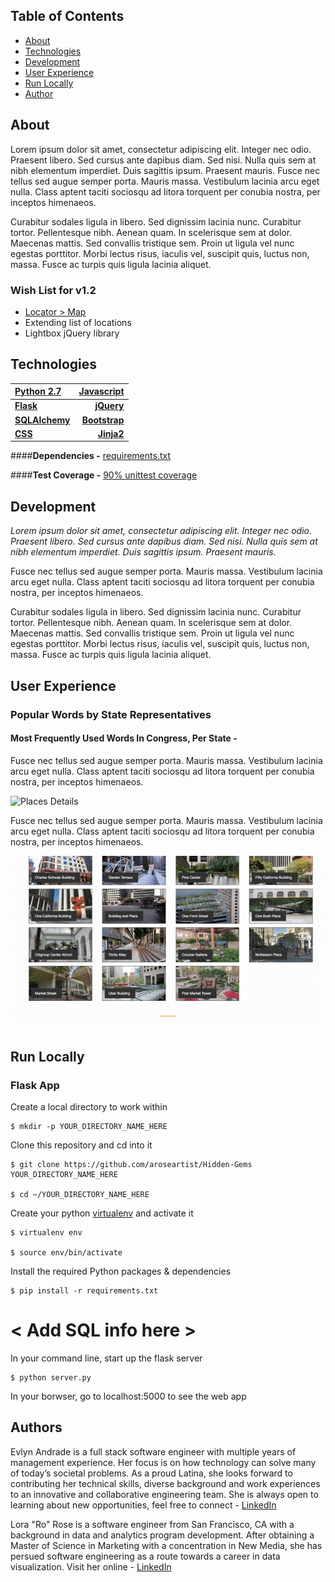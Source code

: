 ## Table of Contents

* [About](#about)
* [Technologies](#tech)
* [Development](#dev)
* [User Experience](#user)
* [Run Locally](#run)
* [Author](#author)

## <a name="about"></a>About

Lorem ipsum dolor sit amet, consectetur adipiscing elit. Integer nec odio. Praesent libero. Sed cursus ante dapibus diam. Sed nisi. Nulla quis sem at nibh elementum imperdiet. Duis sagittis ipsum. Praesent mauris. Fusce nec tellus sed augue semper porta. Mauris massa. Vestibulum lacinia arcu eget nulla. Class aptent taciti sociosqu ad litora torquent per conubia nostra, per inceptos himenaeos. 

Curabitur sodales ligula in libero. Sed dignissim lacinia nunc. Curabitur tortor. Pellentesque nibh. Aenean quam. In scelerisque sem at dolor. Maecenas mattis. Sed convallis tristique sem. Proin ut ligula vel nunc egestas porttitor. Morbi lectus risus, iaculis vel, suscipit quis, luctus non, massa. Fusce ac turpis quis ligula lacinia aliquet. 

### Wish List for v1.2
* [Locator > Map](https://www.mapbox.com/help/building-a-store-locator/#finished-product)
* Extending list of locations
* Lightbox jQuery library

## <a name="tech"></a>Technologies

[Python 2.7](https://www.python.org/ "Python")    | [Javascript](https://www.python.org/ "Javascript")
:----------- | -----------:
**[Flask](http://flask.pocoo.org/ "Flask")**           | **[jQuery](https://jquery.com/ "jQuery")**
**[SQLAlchemy](http://www.sqlalchemy.org/ "SQLAlchemy")**           | **[Bootstrap](http://getbootstrap.com/ "Bootstrap")**
| **[CSS](https://developer.mozilla.org/en-US/docs/Web/CSS "CSS")**       | **[Jinja2](http://jinja.pocoo.org/ "Jinja2")**

####**Dependencies -** [requirements.txt](README.md "Dependencies")

####**Test Coverage -** [90% unittest coverage](tests.py)

## <a name="dev"></a>Development

*Lorem ipsum dolor sit amet, consectetur adipiscing elit. Integer nec odio. Praesent libero. Sed cursus ante dapibus diam. Sed nisi. Nulla quis sem at nibh elementum imperdiet. Duis sagittis ipsum. Praesent mauris.*

Fusce nec tellus sed augue semper porta. Mauris massa. Vestibulum lacinia arcu eget nulla. Class aptent taciti sociosqu ad litora torquent per conubia nostra, per inceptos himenaeos. 

Curabitur sodales ligula in libero. Sed dignissim lacinia nunc. Curabitur tortor. Pellentesque nibh. Aenean quam. In scelerisque sem at dolor. Maecenas mattis. Sed convallis tristique sem. Proin ut ligula vel nunc egestas porttitor. Morbi lectus risus, iaculis vel, suscipit quis, luctus non, massa. Fusce ac turpis quis ligula lacinia aliquet.

## <a name="user"></a>User Experience
### Popular Words by State Representatives

#### Most Frequently Used Words In Congress, Per State -
Fusce nec tellus sed augue semper porta. Mauris massa. Vestibulum lacinia arcu eget nulla. Class aptent taciti sociosqu ad litora torquent per conubia nostra, per inceptos himenaeos. 

![Places Details](markdown/img_desc.gif "Details")

Fusce nec tellus sed augue semper porta. Mauris massa. Vestibulum lacinia arcu eget nulla. Class aptent taciti sociosqu ad litora torquent per conubia nostra, per inceptos himenaeos. 

![Mapbox](markdown/map.gif "Mapbox")

## <a name="run"></a>Run Locally
### Flask App

Create a local directory to work within

	$ mkdir -p YOUR_DIRECTORY_NAME_HERE

Clone this repository and cd into it
	
	$ git clone https://github.com/aroseartist/Hidden-Gems YOUR_DIRECTORY_NAME_HERE
	
	$ cd ~/YOUR_DIRECTORY_NAME_HERE

Create your python [virtualenv](http://docs.python-guide.org/en/latest/dev/virtualenvs/ "VirtualEnv") and activate it

	$ virtualenv env
	
	$ source env/bin/activate

Install the required Python packages & dependencies
	
	$ pip install -r requirements.txt

# < Add SQL info here >

In your command line, start up the flask server
	
	$ python server.py
	
In your borwser, go to localhost:5000 to see the web app

## <a name="author"></a>Authors

Evlyn Andrade is a full stack software engineer with multiple years of management experience. Her focus is on how technology can solve many of today’s societal problems. As a proud Latina, she looks forward to contributing her technical skills, diverse background and work experiences to an innovative and collaborative engineering team. She is always open to learning about new opportunities, feel free to connect - [LinkedIn](linkedin.com/in/evlynandrade "Evlyn Andrade")

Lora "Ro" Rose is a software engineer from San Francisco, CA with a background in data and analytics program development. After obtaining a Master of Science in Marketing with a concentration in New Media, she has persued software engineering as a route towards a career in data visualization. Visit her online - [LinkedIn](linkedin.com/in/aroseartist "Lora Rose")

